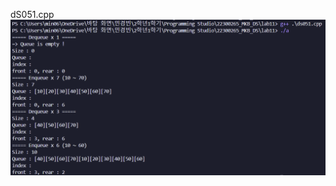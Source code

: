 dS051.cpp <br>
<img src = "https://github.com/min06150315/22300265_MKB_DS/blob/main/lab11/result/ds051.png">